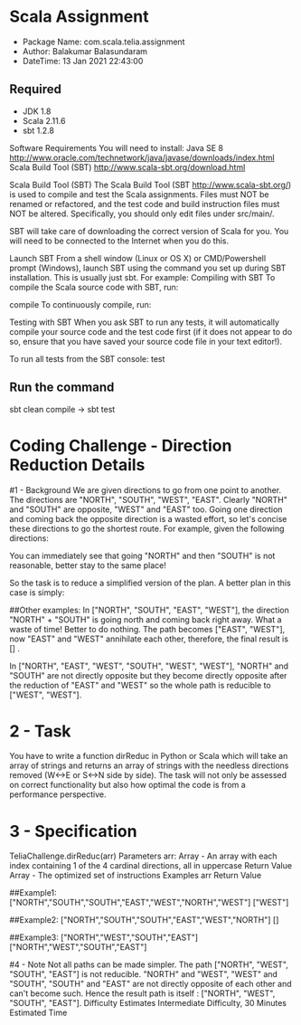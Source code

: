 # Scala Assignment
* Package Name: com.scala.telia.assignment
* Author: Balakumar Balasundaram
* DateTime: 13 Jan 2021 22:43:00 

## Required
* JDK 1.8
* Scala 2.11.6
* sbt 1.2.8

Software Requirements
You will need to install:
Java SE 8 http://www.oracle.com/technetwork/java/javase/downloads/index.html
Scala Build Tool (SBT) http://www.scala-sbt.org/download.html

Scala Build Tool (SBT)
The Scala Build Tool (SBT http://www.scala-sbt.org/) is used to compile and test the Scala assignments. Files must NOT be renamed or refactored, and the test code and build instruction files must NOT be altered. Specifically, you should only edit files under src/main/.

SBT will take care of downloading the correct version of Scala for you. You will need to be connected to the Internet when you do this.

Launch SBT
From a shell window (Linux or OS X) or CMD/Powershell prompt (Windows), launch SBT using the command you set up during SBT installation. This is usually just sbt. For example:
Compiling with SBT
To compile the Scala source code with SBT, run:

compile
To continuously compile, run:

Testing with SBT
When you ask SBT to run any tests, it will automatically compile your source code and the test code first (if it does not appear to do so, ensure that you have saved your source code file in your text editor!).

To run all tests from the SBT console:
test

## Run the command
sbt clean compile -> sbt test

# Coding Challenge - Direction Reduction Details

#1 - Background
We are given directions to go from one point to another. The directions are "NORTH", "SOUTH", "WEST", "EAST". Clearly "NORTH" and "SOUTH" are opposite, "WEST" and "EAST" too. Going one direction and coming back the opposite direction is a wasted effort, so let's concise these directions to go the shortest route.
For example, given the following directions:

You can immediately see that going "NORTH" and then "SOUTH" is not reasonable, better stay to the same place!

So the task is to reduce a simplified version of the plan. A better plan in this case is simply:

##Other examples:
In ["NORTH", "SOUTH", "EAST", "WEST"], the direction "NORTH" + "SOUTH" is going north and coming back right away. What a waste of time! Better to do nothing. The path becomes ["EAST", "WEST"], now "EAST" and "WEST" annihilate each other, therefore, the final result is [] .

In ["NORTH", "EAST", "WEST", "SOUTH", "WEST", "WEST"], "NORTH" and "SOUTH" are not directly opposite but they become directly opposite after the reduction of "EAST" and "WEST" so the whole path is reducible to ["WEST", "WEST"].

# 2 - Task
You have to write a function dirReduc in Python or Scala which will take an array of strings and returns an array of strings with the needless directions removed (W<->E or S<->N side by side).
The task will not only be assessed on correct functionality but also how optimal the code is from a performance perspective.

# 3 - Specification
TeliaChallenge.dirReduc(arr)
Parameters
arr: Array<String> - An array with each index containing 1 of the 4 cardinal directions, all in uppercase
Return Value
Array<String> - The optimized set of instructions
Examples
arr	Return Value

##Example1:
["NORTH","SOUTH","SOUTH","EAST","WEST","NORTH","WEST"]	["WEST"]

##Example2:
["NORTH","SOUTH","SOUTH","EAST","WEST","NORTH"]	[]

##Example3:
["NORTH","WEST","SOUTH","EAST"]	["NORTH","WEST","SOUTH","EAST"]

#4 - Note
Not all paths can be made simpler.
The path ["NORTH", "WEST", "SOUTH", "EAST"] is not reducible. "NORTH" and "WEST", "WEST" and "SOUTH", "SOUTH" and "EAST" are not directly opposite of each other and can't become such. Hence the result path is itself : ["NORTH", "WEST", "SOUTH", "EAST"].
Difficulty Estimates
Intermediate Difficulty, 30 Minutes Estimated Time

